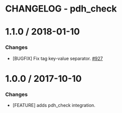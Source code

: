 # CHANGELOG - pdh_check

1.1.0 / 2018-01-10
==================

### Changes

* [BUGFIX] Fix tag key-value separator. [#927][]

1.0.0 / 2017-10-10
==================

### Changes

* [FEATURE] adds pdh_check integration.

<!--- The following link definition list is generated by PimpMyChangelog --->
[#927]: https://github.com/DataDog/integrations-core/issues/927
